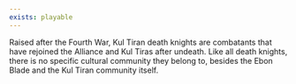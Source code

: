 ```yaml
---
exists: playable
---
```


Raised after the Fourth War, Kul Tiran death knights are combatants that have rejoined the Alliance and Kul Tiras after undeath. Like all death knights, there is no specific cultural community they belong to, besides the Ebon Blade and the Kul Tiran community itself.
